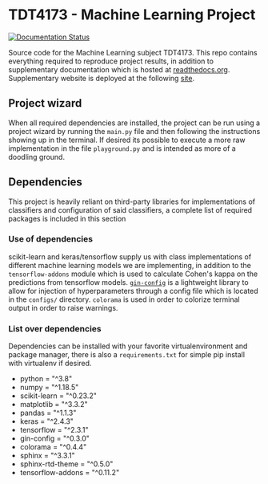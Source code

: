 # TDT4173 - Machine Learning Project
[![Documentation Status](https://readthedocs.org/projects/tdt4173/badge/?version=latest)](https://tdt4173.readthedocs.io/en/latest/?badge=latest)


Source code for the Machine Learning subject TDT4173. This repo contains
everything required to reproduce project results, in addition to supplementary
documentation which is hosted at [readthedocs.org](https://tdt4173.readthedocs.io/en/latest/?badge=latest).
 Supplementary website is deployed at the following [site](https://alexaor.github.io/tdt4173/).



## Project wizard
When all required dependencies are installed, the project can be run using a project wizard by running the `main.py`
file and then following the instructions showing up in the terminal. If desired its possible to execute a more 
raw implementation in the file `playground.py` and is intended as more of a doodling ground.
## Dependencies
This project is heavily reliant on third-party libraries for implementations
of classifiers and configuration of said classifiers, a complete list of required
packages is included in this section

### Use of dependencies
scikit-learn and keras/tensorflow supply us with class implementations of 
different machine learning models we are implementing, in addition to
the `tensorflow-addons` module which is used to calculate Cohen's kappa on the predictions from tensorflow models. [`gin-config`](https://github.com/google/gin-config) is a lightweight 
library to allow for injection of hyperparameters through a config file which is
located in the `configs/` directory. `colorama` is used in order to colorize
terminal output in order to raise warnings.


### List over dependencies
Dependencies can be installed with your favorite virtualenvironment and package 
manager, there is also a `requirements.txt` for simple pip install with virtualenv
if desired.

* python = "^3.8"
* numpy = "^1.18.5"
* scikit-learn = "^0.23.2"
* matplotlib = "^3.3.2"
* pandas = "^1.1.3"
* keras = "^2.4.3"
* tensorflow = "^2.3.1"
* gin-config = "^0.3.0"
* colorama = "^0.4.4"
* sphinx = "^3.3.1"
* sphinx-rtd-theme = "^0.5.0"
* tensorflow-addons = "^0.11.2"
